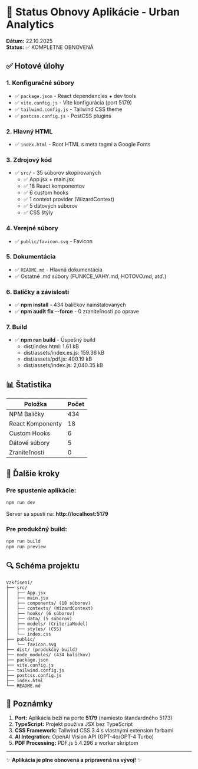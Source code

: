 # 🎉 Status Obnovy Aplikácie - Urban Analytics

**Dátum:** 22.10.2025  
**Status:** ✅ KOMPLETNE OBNOVENÁ

## ✅ Hotové úlohy

### 1. Konfiguračné súbory
- ✅ `package.json` - React dependencies + dev tools
- ✅ `vite.config.js` - Vite konfigurácia (port 5179)
- ✅ `tailwind.config.js` - Tailwind CSS theme
- ✅ `postcss.config.js` - PostCSS plugins

### 2. Hlavný HTML
- ✅ `index.html` - Root HTML s meta tagmi a Google Fonts

### 3. Zdrojový kód
- ✅ `src/` - 35 súborov skopírovaných
  - ✅ App.jsx + main.jsx
  - ✅ 18 React komponentov
  - ✅ 6 custom hooks
  - ✅ 1 context provider (WizardContext)
  - ✅ 5 dátových súborov
  - ✅ CSS štýly

### 4. Verejné súbory
- ✅ `public/favicon.svg` - Favicon

### 5. Dokumentácia
- ✅ `README.md` - Hlavná dokumentácia
- ✅ Ostatné .md súbory (FUNKCE_VAHY.md, HOTOVO.md, atď.)

### 6. Balíčky a závislosti
- ✅ **npm install** - 434 balíčkov nainštalovaných
- ✅ **npm audit fix --force** - 0 zraniteľností po oprave

### 7. Build
- ✅ **npm run build** - Úspešný build
  - dist/index.html: 1.61 kB
  - dist/assets/index.es.js: 159.36 kB
  - dist/assets/pdf.js: 400.19 kB
  - dist/assets/index.js: 2,040.35 kB

## 📊 Štatistika

| Položka | Počet |
|---------|-------|
| NPM Balíčky | 434 |
| React Komponenty | 18 |
| Custom Hooks | 6 |
| Dátové súbory | 5 |
| Zraniteľnosti | 0 |

## 🚀 Ďalšie kroky

### Pre spustenie aplikácie:
```bash
npm run dev
```
Server sa spustí na: **http://localhost:5179**

### Pre produkčný build:
```bash
npm run build
npm run preview
```

## 🔍 Schéma projektu

```
Vzkřísení/
├── src/
│   ├── App.jsx
│   ├── main.jsx
│   ├── components/ (18 súborov)
│   ├── contexts/ (WizardContext)
│   ├── hooks/ (6 súborov)
│   ├── data/ (5 súborov)
│   ├── models/ (CriteriaModel)
│   ├── styles/ (CSS)
│   └── index.css
├── public/
│   └── favicon.svg
├── dist/ (produkčný build)
├── node_modules/ (434 balíčkov)
├── package.json
├── vite.config.js
├── tailwind.config.js
├── postcss.config.js
├── index.html
└── README.md
```

## 📝 Poznámky

1. **Port:** Aplikácia beží na porte **5179** (namiesto štandardného 5173)
2. **TypeScript:** Projekt používa JSX bez TypeScript
3. **CSS Framework:** Tailwind CSS 3.4 s vlastnými extension farbami
4. **AI Integration:** OpenAI Vision API (GPT-4o/GPT-4 Turbo)
5. **PDF Processing:** PDF.js 5.4.296 s worker skriptom

---

✨ **Aplikácia je plne obnovená a pripravená na vývoj!** ✨

